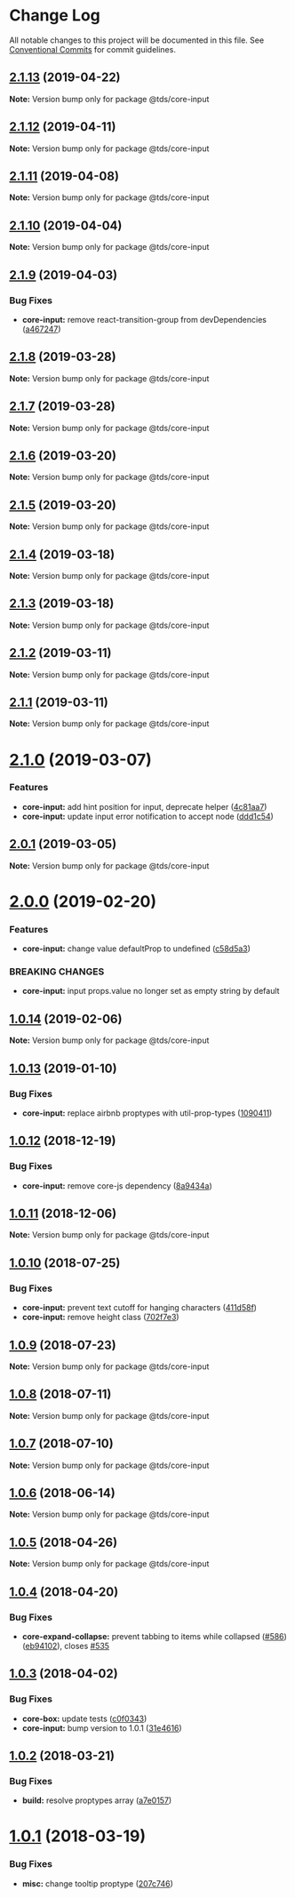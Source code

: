 # Change Log

All notable changes to this project will be documented in this file.
See [Conventional Commits](https://conventionalcommits.org) for commit guidelines.

## [2.1.13](https://github.com/telus/tds/compare/@tds/core-input@2.1.12...@tds/core-input@2.1.13) (2019-04-22)

**Note:** Version bump only for package @tds/core-input





## [2.1.12](https://github.com/telus/tds/compare/@tds/core-input@2.1.11...@tds/core-input@2.1.12) (2019-04-11)

**Note:** Version bump only for package @tds/core-input





## [2.1.11](https://github.com/telus/tds/compare/@tds/core-input@2.1.10...@tds/core-input@2.1.11) (2019-04-08)

**Note:** Version bump only for package @tds/core-input





## [2.1.10](https://github.com/telusdigital/tds/compare/@tds/core-input@2.1.9...@tds/core-input@2.1.10) (2019-04-04)

**Note:** Version bump only for package @tds/core-input





## [2.1.9](https://github.com/telusdigital/tds/compare/@tds/core-input@2.1.8...@tds/core-input@2.1.9) (2019-04-03)


### Bug Fixes

* **core-input:** remove react-transition-group from devDependencies ([a467247](https://github.com/telusdigital/tds/commit/a467247))





## [2.1.8](https://github.com/telusdigital/tds/compare/@tds/core-input@2.1.7...@tds/core-input@2.1.8) (2019-03-28)

**Note:** Version bump only for package @tds/core-input





## [2.1.7](https://github.com/telusdigital/tds/compare/@tds/core-input@2.1.6...@tds/core-input@2.1.7) (2019-03-28)

**Note:** Version bump only for package @tds/core-input





## [2.1.6](https://github.com/telusdigital/tds/compare/@tds/core-input@2.1.5...@tds/core-input@2.1.6) (2019-03-20)

**Note:** Version bump only for package @tds/core-input





## [2.1.5](https://github.com/telusdigital/tds/compare/@tds/core-input@2.1.4...@tds/core-input@2.1.5) (2019-03-20)

**Note:** Version bump only for package @tds/core-input





## [2.1.4](https://github.com/telusdigital/tds/compare/@tds/core-input@2.1.3...@tds/core-input@2.1.4) (2019-03-18)

**Note:** Version bump only for package @tds/core-input





## [2.1.3](https://github.com/telusdigital/tds/compare/@tds/core-input@2.1.2...@tds/core-input@2.1.3) (2019-03-18)

**Note:** Version bump only for package @tds/core-input





## [2.1.2](https://github.com/telusdigital/tds/compare/@tds/core-input@2.1.1...@tds/core-input@2.1.2) (2019-03-11)

**Note:** Version bump only for package @tds/core-input





## [2.1.1](https://github.com/telusdigital/tds/compare/@tds/core-input@2.1.0...@tds/core-input@2.1.1) (2019-03-11)

**Note:** Version bump only for package @tds/core-input





# [2.1.0](https://github.com/telusdigital/tds/compare/@tds/core-input@2.0.1...@tds/core-input@2.1.0) (2019-03-07)


### Features

* **core-input:** add hint position for input, deprecate helper ([4c81aa7](https://github.com/telusdigital/tds/commit/4c81aa7))
* **core-input:** update input error notification to accept node ([ddd1c54](https://github.com/telusdigital/tds/commit/ddd1c54))





## [2.0.1](https://github.com/telusdigital/tds/compare/@tds/core-input@2.0.0...@tds/core-input@2.0.1) (2019-03-05)

**Note:** Version bump only for package @tds/core-input





# [2.0.0](https://github.com/telusdigital/tds/compare/@tds/core-input@1.0.14...@tds/core-input@2.0.0) (2019-02-20)

### Features

- **core-input:** change value defaultProp to undefined ([c58d5a3](https://github.com/telusdigital/tds/commit/c58d5a3))

### BREAKING CHANGES

- **core-input:** input props.value no longer set as empty string by default

## [1.0.14](https://github.com/telusdigital/tds/compare/@tds/core-input@1.0.13...@tds/core-input@1.0.14) (2019-02-06)

**Note:** Version bump only for package @tds/core-input

## [1.0.13](https://github.com/telusdigital/tds/compare/@tds/core-input@1.0.12...@tds/core-input@1.0.13) (2019-01-10)

### Bug Fixes

- **core-input:** replace airbnb proptypes with util-prop-types ([1090411](https://github.com/telusdigital/tds/commit/1090411))

<a name="1.0.12"></a>

## [1.0.12](https://github.com/telusdigital/tds/compare/@tds/core-input@1.0.11...@tds/core-input@1.0.12) (2018-12-19)

### Bug Fixes

- **core-input:** remove core-js dependency ([8a9434a](https://github.com/telusdigital/tds/commit/8a9434a))

<a name="1.0.11"></a>

## [1.0.11](https://github.com/telusdigital/tds/compare/@tds/core-input@1.0.10...@tds/core-input@1.0.11) (2018-12-06)

**Note:** Version bump only for package @tds/core-input

<a name="1.0.10"></a>

## [1.0.10](https://github.com/telusdigital/tds/compare/@tds/core-input@1.0.9...@tds/core-input@1.0.10) (2018-07-25)

### Bug Fixes

- **core-input:** prevent text cutoff for hanging characters ([411d58f](https://github.com/telusdigital/tds/commit/411d58f))
- **core-input:** remove height class ([702f7e3](https://github.com/telusdigital/tds/commit/702f7e3))

<a name="1.0.9"></a>

## [1.0.9](https://github.com/telusdigital/tds/compare/@tds/core-input@1.0.8...@tds/core-input@1.0.9) (2018-07-23)

**Note:** Version bump only for package @tds/core-input

<a name="1.0.8"></a>

## [1.0.8](https://github.com/telusdigital/tds/compare/@tds/core-input@1.0.7...@tds/core-input@1.0.8) (2018-07-11)

**Note:** Version bump only for package @tds/core-input

<a name="1.0.7"></a>

## [1.0.7](https://github.com/telusdigital/tds/compare/@tds/core-input@1.0.6...@tds/core-input@1.0.7) (2018-07-10)

**Note:** Version bump only for package @tds/core-input

<a name="1.0.6"></a>

## [1.0.6](https://github.com/telusdigital/tds/compare/@tds/core-input@1.0.5...@tds/core-input@1.0.6) (2018-06-14)

**Note:** Version bump only for package @tds/core-input

<a name="1.0.5"></a>

## [1.0.5](https://github.com/telusdigital/tds/compare/@tds/core-input@1.0.4...@tds/core-input@1.0.5) (2018-04-26)

**Note:** Version bump only for package @tds/core-input

<a name="1.0.4"></a>

## [1.0.4](https://github.com/telusdigital/tds/compare/@tds/core-input@1.0.3...@tds/core-input@1.0.4) (2018-04-20)

### Bug Fixes

- **core-expand-collapse:** prevent tabbing to items while collapsed ([#586](https://github.com/telusdigital/tds/issues/586)) ([eb94102](https://github.com/telusdigital/tds/commit/eb94102)), closes [#535](https://github.com/telusdigital/tds/issues/535)

<a name="1.0.3"></a>

## [1.0.3](https://github.com/telusdigital/tds/compare/@tds/core-input@1.0.2...@tds/core-input@1.0.3) (2018-04-02)

### Bug Fixes

- **core-box:** update tests ([c0f0343](https://github.com/telusdigital/tds/commit/c0f0343))
- **core-input:** bump version to 1.0.1 ([31e4616](https://github.com/telusdigital/tds/commit/31e4616))

<a name="1.0.2"></a>

## [1.0.2](https://github.com/telusdigital/tds/compare/@tds/core-input@1.0.1...@tds/core-input@1.0.2) (2018-03-21)

### Bug Fixes

- **build:** resolve proptypes array ([a7e0157](https://github.com/telusdigital/tds/commit/a7e0157))

<a name="1.0.1"></a>

# [1.0.1](https://github.com/telusdigital/tds/compare/@tds/core-input@1.0.0...@tds/core-input@1.0.1) (2018-03-19)

### Bug Fixes

- **misc:** change tooltip proptype ([207c746](https://github.com/telusdigital/tds/commit/207c746))
